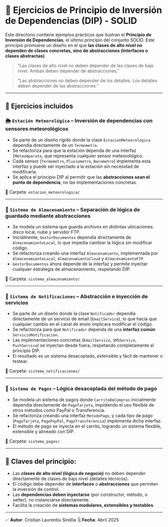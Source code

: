 # 🔄 Ejercicios de Principio de Inversión de Dependencias (DIP) - SOLID

Este directorio contiene ejemplos prácticos que ilustran el **Principio de Inversión de Dependencias**, el último principio del conjunto SOLID. Este principio promueve un diseño en el que **las clases de alto nivel no dependen de clases concretas, sino de abstracciones (interfaces o clases abstractas)**.

> “Las clases de alto nivel no deben depender de las clases de bajo nivel. Ambas deben depender de abstracciones.”

> “Las abstracciones no deben depender de los detalles. Los detalles deben depender de las abstracciones.”

---

## 🧪 Ejercicios incluidos

### 🌦️ `Estación Meteorológica` – Inversión de dependencias con sensores meteorológicos
- Se parte de un diseño rígido donde la clase `EstacionMeteorologica` dependía directamente de un `Termometro`.
- Se refactoriza para que la estación dependa de una interfaz `IMeteoAparato`, que representa cualquier sensor meteorológico.
- Cada sensor (`Termometro`, `Pluviometro`, `Barometro`) implementa esta interfaz y puede ser inyectado a la estación sin necesidad de modificarla.
- Se aplica el principio DIP al permitir que las **abstracciones sean el punto de dependencia**, no las implementaciones concretas.

📁 Carpeta: `estacion_meteorologica/`

---

### 💾 `Sistema de Almacenamiento` – Separación de lógica de guardado mediante abstracciones
- Se modela un sistema que guarda archivos en distintas ubicaciones: disco local, nube y servidor FTP.
- Inicialmente, `GestorDocumentos` dependía directamente de `AlmacenamientoLocal`, lo que impedía cambiar la lógica sin modificar código.
- Se refactoriza creando una interfaz `Almacenamiento`, implementada por `AlmacenamientoLocal`, `AlmacenamientoCloud` y `AlmacenamientoFTP`.
- `GestorDocumentos` ahora depende de la interfaz y permite inyectar cualquier estrategia de almacenamiento, respetando DIP.

📁 Carpeta: `sistema_almacenamiento/`

---

### 📧 `Sistema de Notificaciones` – Abstracción e inyección de servicios
- Se parte de un diseño donde la clase `Notificador` dependía directamente de un servicio de email (`EmailService`), lo que hacía que cualquier cambio en el canal de envío implicara modificar el código.
- Se refactoriza para que `Notificador` dependa de una **interfaz común** `ServicioNotificacion`.
- Las implementaciones concretas (`EmailService`, `SMSService`, `PushService`) se inyectan desde fuera, respetando completamente el principio DIP.
- El resultado es un sistema desacoplado, extensible y fácil de mantener o testear.

📁 Carpeta: `sistema_notificaciones/`

---

### 🛒 `Sistema de Pagos` – Lógica desacoplada del método de pago
- Se modela un sistema de pagos donde `CarritoDeCompras` inicialmente dependía directamente de `PagoTarjeta`, impidiendo el uso flexible de otros métodos como PayPal o Transferencia.
- Se refactoriza creando una interfaz `MetodoPago`, y cada tipo de pago (`PagoTarjeta`, `PagoPayPal`, `PagoTransferencia`) implementa dicha interfaz.
- El método de pago se inyecta en el carrito, logrando un sistema flexible, extensible y alineado con DIP.

📁 Carpeta: `sistema_pagos/`

---

## 🧠 Claves del principio:

- Las **clases de alto nivel (lógica de negocio)** no deben depender directamente de clases de bajo nivel (detalles técnicos).
- El código debe depender de **interfaces** o **abstracciones** que permiten la inversión de control.
- Las **dependencias deben inyectarse** (por constructor, método, o setter), no instanciarse directamente.
- Facilita la creación de **sistemas modulares, extensibles y testables**.

---

✅ **Autor**: Cristian Laurentiu Sindila
🗓 **Fecha**: Abril 2025